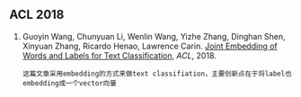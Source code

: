 ## ACL 2018

1. Guoyin Wang, Chunyuan Li, Wenlin Wang, Yizhe Zhang, Dinghan Shen, Xinyuan Zhang, Ricardo Henao, Lawrence Carin. [Joint Embedding of Words and Labels for Text Classification](http://people.ee.duke.edu/~lcarin/acl2018_Guoyin.pdf), *ACL*, 2018.
   ```
   这篇文章采用embedding的方式来做text classifiation，主要创新点在于将label也embedding成一个vector向量
   ```
